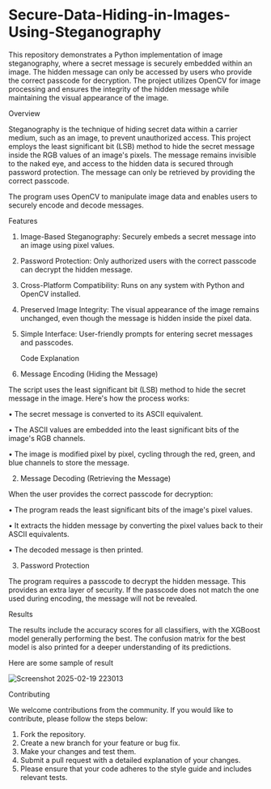 # Secure-Data-Hiding-in-Images-Using-Steganography

This repository demonstrates a Python implementation of image steganography, where a secret message is securely embedded within an image. The hidden message can only be accessed by users who provide the correct passcode for decryption. The project utilizes OpenCV for image processing and ensures the integrity of the hidden message while maintaining the visual appearance of the image.

Overview

Steganography is the technique of hiding secret data within a carrier medium, such as an image, to prevent unauthorized access. This project employs the least significant bit (LSB) method to hide the secret message inside the RGB values of an image's pixels. The message remains invisible to the naked eye, and access to the hidden data is secured through password protection. The message can only be retrieved by providing the correct passcode.

The program uses OpenCV to manipulate image data and enables users to securely encode and decode messages.

Features

1. Image-Based Steganography: Securely embeds a secret message into an image using pixel values.
2. Password Protection: Only authorized users with the correct passcode can decrypt the hidden message.
3. Cross-Platform Compatibility: Runs on any system with Python and OpenCV installed.
4. Preserved Image Integrity: The visual appearance of the image remains unchanged, even though the message is hidden inside the pixel data.
5. Simple Interface: User-friendly prompts for entering secret messages and passcodes.

   Code Explanation


1. Message Encoding (Hiding the Message)
   
The script uses the least significant bit (LSB) method to hide the secret message in the image. Here's how the process works:

• The secret message is converted to its ASCII equivalent.

• The ASCII values are embedded into the least significant bits of the image's RGB channels.

• The image is modified pixel by pixel, cycling through the red, green, and blue channels to store the message.

2. Message Decoding (Retrieving the Message)

When the user provides the correct passcode for decryption:

• The program reads the least significant bits of the image's pixel values.

• It extracts the hidden message by converting the pixel values back to their ASCII equivalents.

• The decoded message is then printed.

3. Password Protection
   
The program requires a passcode to decrypt the hidden message. This provides an extra layer of security. If the passcode does not match the one used during encoding, the message will not be revealed.

Results

The results include the accuracy scores for all classifiers, with the XGBoost model generally performing the best. The confusion matrix for the best model is also printed for a deeper understanding of its predictions.

Here are some sample of result

![Screenshot 2025-02-19 223013](https://github.com/user-attachments/assets/384ed861-7dae-476a-8a53-b5d27a1b389b)


Contributing

We welcome contributions from the community. If you would like to contribute, please follow the steps below:

1. Fork the repository.
2. Create a new branch for your feature or bug fix.
3. Make your changes and test them.
4. Submit a pull request with a detailed explanation of your changes.
5. Please ensure that your code adheres to the style guide and includes relevant tests.


